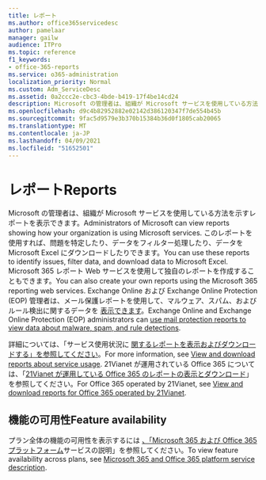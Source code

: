 ```yaml
---
title: レポート
ms.author: office365servicedesc
author: pamelaar
manager: gailw
audience: ITPro
ms.topic: reference
f1_keywords:
- office-365-reports
ms.service: o365-administration
localization_priority: Normal
ms.custom: Adm_ServiceDesc
ms.assetid: 0a2ccc2e-cbc3-4bde-b419-17f4be14cd24
description: Microsoft の管理者は、組織が Microsoft サービスを使用している方法を示すレポートを表示できます。 このレポートを使用すれば、問題を特定したり、データをフィルター処理したり、データを Microsoft Excel にダウンロードしたりできます。 Microsoft 365 レポート Web サービスを使用して独自のレポートを作成することもできます。 Exchange Online および Exchange Online Protection (EOP) 管理者は、メール保護レポートを使用して、マルウェア、スパム、およびルール検出に関するデータを表示できます。
ms.openlocfilehash: d9c4b82952882e02142d386120347f7de554b45b
ms.sourcegitcommit: 9fac5d9579e3b370b15384b36d0f1805cab20065
ms.translationtype: MT
ms.contentlocale: ja-JP
ms.lasthandoff: 04/09/2021
ms.locfileid: "51652501"
---
```

# <a name="reports"></a><span data-ttu-id="b4c56-106">レポート</span><span class="sxs-lookup"><span data-stu-id="b4c56-106">Reports</span></span>

<span data-ttu-id="b4c56-107">Microsoft の管理者は、組織が Microsoft サービスを使用している方法を示すレポートを表示できます。</span><span class="sxs-lookup"><span data-stu-id="b4c56-107">Administrators of Microsoft can view reports showing how your organization is using Microsoft services.</span></span> <span data-ttu-id="b4c56-108">このレポートを使用すれば、問題を特定したり、データをフィルター処理したり、データを Microsoft Excel にダウンロードしたりできます。</span><span class="sxs-lookup"><span data-stu-id="b4c56-108">You can use these reports to identify issues, filter data, and download data to Microsoft Excel.</span></span> <span data-ttu-id="b4c56-109">Microsoft 365 レポート Web サービスを使用して独自のレポートを作成することもできます。</span><span class="sxs-lookup"><span data-stu-id="b4c56-109">You can also create your own reports using the Microsoft 365 reporting web services.</span></span> <span data-ttu-id="b4c56-110">Exchange Online および Exchange Online Protection (EOP) 管理者は、メール保護レポートを使用して、マルウェア、スパム、およびルール検出に関するデータを [表示できます](/exchange/monitoring/use-mail-protection-reports)。</span><span class="sxs-lookup"><span data-stu-id="b4c56-110">Exchange Online and Exchange Online Protection (EOP) administrators can [use mail protection reports to view data about malware, spam, and rule detections](/exchange/monitoring/use-mail-protection-reports).</span></span>
  
<span data-ttu-id="b4c56-111">詳細については、「サービス使用状況に [関するレポートを表示およびダウンロードする」を参照してください](/microsoft-365/admin/activity-reports/activity-reports)。</span><span class="sxs-lookup"><span data-stu-id="b4c56-111">For more information, see [View and download reports about service usage](/microsoft-365/admin/activity-reports/activity-reports).</span></span> <span data-ttu-id="b4c56-112">21Vianet が運用されている Office 365 については、「[21Vianet が運用している Office 365 のレポートの表示とダウンロード](/microsoft-365/admin/activity-reports/activity-reports)」を参照してください。</span><span class="sxs-lookup"><span data-stu-id="b4c56-112">For Office 365 operated by 21Vianet, see [View and download reports for Office 365 operated by 21Vianet](/microsoft-365/admin/activity-reports/activity-reports).</span></span>
  
## <a name="feature-availability"></a><span data-ttu-id="b4c56-113">機能の可用性</span><span class="sxs-lookup"><span data-stu-id="b4c56-113">Feature availability</span></span>

<span data-ttu-id="b4c56-114">プラン全体の機能の可用性を表示するには [、「Microsoft 365 および Office 365 プラットフォーム](office-365-platform-service-description.md)サービスの説明」を参照してください。</span><span class="sxs-lookup"><span data-stu-id="b4c56-114">To view feature availability across plans, see [Microsoft 365 and Office 365 platform service description](office-365-platform-service-description.md).</span></span>
